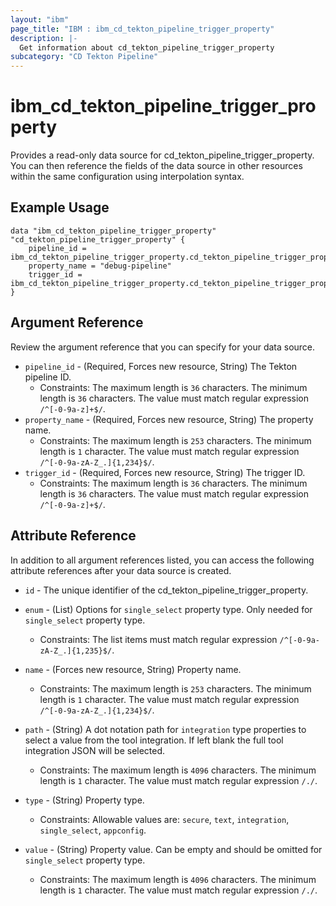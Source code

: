 ```yaml
---
layout: "ibm"
page_title: "IBM : ibm_cd_tekton_pipeline_trigger_property"
description: |-
  Get information about cd_tekton_pipeline_trigger_property
subcategory: "CD Tekton Pipeline"
---
```


# ibm_cd_tekton_pipeline_trigger_property

Provides a read-only data source for cd_tekton_pipeline_trigger_property. You can then reference the fields of the data source in other resources within the same configuration using interpolation syntax.

## Example Usage

```hcl
data "ibm_cd_tekton_pipeline_trigger_property" "cd_tekton_pipeline_trigger_property" {
	pipeline_id = ibm_cd_tekton_pipeline_trigger_property.cd_tekton_pipeline_trigger_property.pipeline_id
	property_name = "debug-pipeline"
	trigger_id = ibm_cd_tekton_pipeline_trigger_property.cd_tekton_pipeline_trigger_property.trigger_id
}
```

## Argument Reference

Review the argument reference that you can specify for your data source.

* `pipeline_id` - (Required, Forces new resource, String) The Tekton pipeline ID.
  * Constraints: The maximum length is `36` characters. The minimum length is `36` characters. The value must match regular expression `/^[-0-9a-z]+$/`.
* `property_name` - (Required, Forces new resource, String) The property name.
  * Constraints: The maximum length is `253` characters. The minimum length is `1` character. The value must match regular expression `/^[-0-9a-zA-Z_.]{1,234}$/`.
* `trigger_id` - (Required, Forces new resource, String) The trigger ID.
  * Constraints: The maximum length is `36` characters. The minimum length is `36` characters. The value must match regular expression `/^[-0-9a-z]+$/`.

## Attribute Reference

In addition to all argument references listed, you can access the following attribute references after your data source is created.

* `id` - The unique identifier of the cd_tekton_pipeline_trigger_property.
* `enum` - (List) Options for `single_select` property type. Only needed for `single_select` property type.
  * Constraints: The list items must match regular expression `/^[-0-9a-zA-Z_.]{1,235}$/`.

* `name` - (Forces new resource, String) Property name.
  * Constraints: The maximum length is `253` characters. The minimum length is `1` character. The value must match regular expression `/^[-0-9a-zA-Z_.]{1,234}$/`.

* `path` - (String) A dot notation path for `integration` type properties to select a value from the tool integration. If left blank the full tool integration JSON will be selected.
  * Constraints: The maximum length is `4096` characters. The minimum length is `1` character. The value must match regular expression `/./`.

* `type` - (String) Property type.
  * Constraints: Allowable values are: `secure`, `text`, `integration`, `single_select`, `appconfig`.

* `value` - (String) Property value. Can be empty and should be omitted for `single_select` property type.
  * Constraints: The maximum length is `4096` characters. The minimum length is `1` character. The value must match regular expression `/./`.

